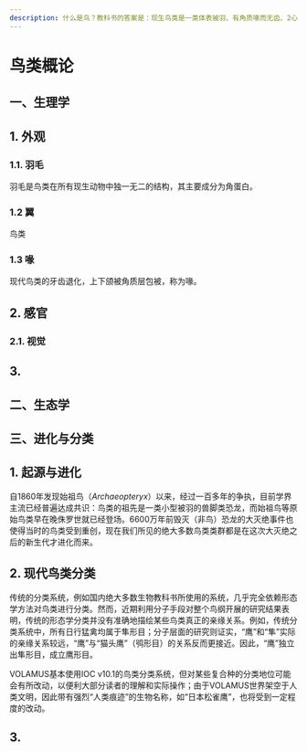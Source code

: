 ```yaml
---
description: 什么是鸟？教科书的答案是：现生鸟类是一类体表被羽、有角质喙而无齿、2心房2心室、卵生的恒温动物。
---
```


# 鸟类概论

## 一、生理学

## 1. 外观

### 1.1. 羽毛

羽毛是鸟类在所有现生动物中独一无二的结构，其主要成分为角蛋白。

### 1.2 翼

鸟类

### 1.3 喙

现代鸟类的牙齿退化，上下颌被角质层包被，称为喙。

## 2. 感官

### 2.1. 视觉

## 3. 

## 二、生态学

## 三、进化与分类

## 1. 起源与进化

自1860年发现始祖鸟（_Archaeopteryx_）以来，经过一百多年的争执，目前学界主流已经普遍达成共识：鸟类的祖先是一类小型被羽的兽脚类恐龙，而始祖鸟等原始鸟类早在晚侏罗世就已经登场。6600万年前毁灭（非鸟）恐龙的大灭绝事件也使得当时的鸟类受到重创，现在我们所见的绝大多数鸟类类群都是在这次大灭绝之后的新生代才进化而来。

## 2. 现代鸟类分类

传统的分类系统，例如国内绝大多数生物教科书所使用的系统，几乎完全依赖形态学方法对鸟类进行分类。然而，近期利用分子手段对整个鸟纲开展的研究结果表明，传统的形态学分类并没有准确地描绘某些鸟类真正的亲缘关系。例如，传统分类系统中，所有日行猛禽均属于隼形目；分子层面的研究则证实，“鹰”和“隼”实际的亲缘关系较远，“鹰”与“猫头鹰”（鸮形目）的关系反而更接近。因此，“鹰”独立出隼形目，成立鹰形目。

VOLAMUS基本使用IOC v10.1的鸟类分类系统，但对某些复合种的分类地位可能会有所改动，以便利大部分读者的理解和实际操作；由于VOLAMUS世界架空于人类文明，因此带有强烈“人类痕迹”的生物名称，如“日本松雀鹰”，也将受到一定程度的改动。

## 3. 

